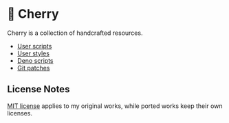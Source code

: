# 🍒 Cherry

Cherry is a collection of handcrafted resources.

- [User scripts](scripts/README.md)
- [User styles](styles/README.md)
- [Deno scripts](deno/README.md)
- [Git patches](patches/README.md)

## License Notes

[MIT license](LICENSE) applies to my original works, while ported works keep their own licenses.
